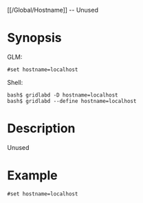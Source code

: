[[/Global/Hostname]] -- Unused

# Synopsis

GLM:

~~~
#set hostname=localhost
~~~

Shell:

~~~
bash$ gridlabd -D hostname=localhost
bash$ gridlabd --define hostname=localhost
~~~

# Description

Unused

# Example

~~~
#set hostname=localhost
~~~
